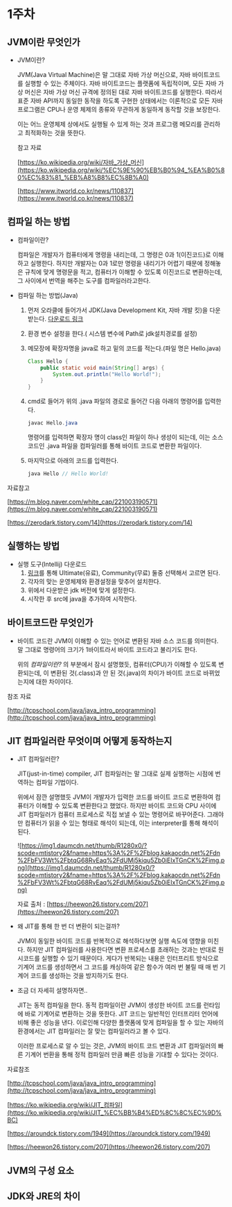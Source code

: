 # 1주차

## JVM이란 무엇인가

- JVM이란?

  JVM(Java Virtual Machine)은 말 그대로 자바 가상 머신으로, 자바 바이트코드를 실행할 수 있는 주체이다. 자바 바이트코드는 플랫폼에 독립적이며, 모든 자바 가상 머신은 자바 가상 머신 규격에 정의된 대로 자바 바이트코드를 실행한다. 따라서 표준 자바 API까지 동일한 동작을 하도록 구현한 상태에서는 이론적으로 모든 자바 프로그램은 CPU나 운영 체제의 종류와 무관하게 동일하게 동작할 것을 보장한다.

  이는 어느 운영체제 상에서도 실행될 수 있게 하는 것과 프로그램 메모리를 관리하고 최적화하는 것을 뜻한다.

  참고 자료

  [https://ko.wikipedia.org/wiki/자바_가상_머신](https://ko.wikipedia.org/wiki/%EC%9E%90%EB%B0%94_%EA%B0%80%EC%83%81_%EB%A8%B8%EC%8B%A0)

  [https://www.itworld.co.kr/news/110837](https://www.itworld.co.kr/news/110837)

## 컴파일 하는 방법

- 컴파일이란?

  컴파일은 개발자가 컴퓨터에게 명령을 내리는데, 그 명령은 0과 1(이진코드)로 이해하고 실행한다. 하지만 개발자는 0과 1로만 명령을 내리기가 어렵기 때문에 정해놓은 규칙에 맞게 명령문을 적고, 컴퓨터가 이해할 수 있도록 이진코드로 변환하는데, 그 사이에서 번역을 해주는 도구를 컴파일러라고한다.

- 컴파일 하는 방법(Java)
    1. 먼저 오라클에 들어가서 JDK(Java Development Kit, 자바 개발 킷)을 다운받는다. [다운로드 링크](https://www.oracle.com/kr/java/technologies/javase-downloads.html)
    2. 환경 변수 설정을 한다.( 시스템 변수에 Path로 jdk설치경로를 설정)
    3. 메모장에 확장자명을 java로 하고 밑의 코드를 적는다.(파일 명은 Hello.java)

        ```java
        Class Hello {
        	public static void main(String[] args) {
        		System.out.println("Hello World!");
        	}
        }
        ```

    4. cmd로 들어가 위의 .java 파일의 경로로 들어간 다음 아래의 명령어를 입력한다.

        ```java
        javac Hello.java
        ```

       명령어를 입력하면 확장자 명이 class인 파일이 하나 생성이 되는데, 이는 소스 코드인 .java 파일을 컴파일러를 통해 바이트 코드로 변환한 파일이다.

    5. 마지막으로 아래의 코드를 입력한다.

        ```java
        java Hello // Hello World!
        ```

자료참고

[https://m.blog.naver.com/white_cap/221003190571](https://m.blog.naver.com/white_cap/221003190571)

[https://zerodark.tistory.com/14](https://zerodark.tistory.com/14)

## 실행하는 방법

- 실행 도구(Intellij) 다운로드
    1. [링크](https://www.jetbrains.com/idea/download/#section=windows)를 통해 Ultimate(유료), Community(무료) 둘중 선택해서 고르면 된다.
    2. 각자의 맞는 운영체제와 환경설정을 맞추어 설치한다.
    3. 위에서 다운받은 jdk 버전에 맞게 설정한다.
    4. 시작한 후 src에 java을 추가하여 시작한다.

## 바이트코드란 무엇인가

- 바이트 코드란 JVM이 이해할 수 있는 언어로 변환된 자바 소스 코드를 의미한다. 말 그대로 명령어의 크기가 1바이트라서 바이트 코드라고 불리기도 한다.

  위의 *컴파일이란?* 의 부분에서 잠시 설명했듯, 컴퓨터(CPU)가 이해할 수 있도록 변환되는데, 이 변환된 것(.class)과 안 된 것(.java)의 차이가 바이트 코드로 바뀌었는지에 대한 차이이다.

참조 자료

[http://tcpschool.com/java/java_intro_programming](http://tcpschool.com/java/java_intro_programming)

## JIT 컴파일러란 무엇이며 어떻게 동작하는지

- JIT 컴파일러란?

  JIT(just-in-time) compiler, JIT 컴파일러는 말 그대로 실제 실행하는 시점에 번역하는 컴파일 기법이다.

  위에서 잠깐 설명했듯 JVM이 개발자가 입력한 코드를 바이트 코드로 변환하여 컴퓨터가 이해할 수 있도록 변환한다고 했었다. 하지만 바이트 코드와 CPU 사이에 JIT 컴파일러가 컴퓨터 프로세스로 직접 보낼 수 있는 명령어로 바꾸어준다. 그래야만 컴퓨터가 읽을 수 있는 형태로 해석이 되는데, 이는 interpreter를 통해 해석이 된다.

  ![https://img1.daumcdn.net/thumb/R1280x0/?scode=mtistory2&fname=https%3A%2F%2Fblog.kakaocdn.net%2Fdn%2FbFV3Wt%2FbtqG68RvEaq%2FdUMj5kiqu5Zb0iEIxTGnCK%2Fimg.png](https://img1.daumcdn.net/thumb/R1280x0/?scode=mtistory2&fname=https%3A%2F%2Fblog.kakaocdn.net%2Fdn%2FbFV3Wt%2FbtqG68RvEaq%2FdUMj5kiqu5Zb0iEIxTGnCK%2Fimg.png)

  자료 출처 : [https://heewon26.tistory.com/207](https://heewon26.tistory.com/207)

- 왜 JIT를 통해 한 번 더 변환이 되는걸까?

  JVM이 동일한 바이트 코드를 반복적으로 해석하다보면 실행 속도에 영향을 미친다. 하지만 JIT 컴파일러를 사용한다면 변환 프로세스를 초래하는 것과는 반대로 원시코드를 실행할 수 있기 때문이다. 게다가 반복되는 내용은 인터프리트 방식으로 기계어 코드를 생성하면서 그 코드를 캐싱하여 같은 함수가 여러 번 불릴 때 매 번 기계어 코드를 생성하는 것을 방지하기도 한다.

- 조금 더 자세히 설명하자면..

  JIT는 동적 컴파일을 한다. 동적 컴파일이란 JVM이 생성한 바이트 코드를 런타임에 바로 기계어로 변환하는 것을 뜻한다. JIT 코드는 일반적인 인터프리터 언어에 비해 좋은 성능을 낸다. 이로인해 다양한 플랫폼에 맞게 컴파일을 할 수 있는 자바의 환경에서는 JIT 컴파일러는 잘 맞는 컴파일러라고 볼 수 있다.

  이러한 프로세스로 알 수 있는 것은, JVM의 바이트 코드 변환과 JIT 컴파일러의 빠른 기계어 번환을 통해 정적 컴파일러 만큼 빠른 성능을 기대할 수 있다는 것이다.

자료참조

[http://tcpschool.com/java/java_intro_programming](http://tcpschool.com/java/java_intro_programming)

[https://ko.wikipedia.org/wiki/JIT_컴파일](https://ko.wikipedia.org/wiki/JIT_%EC%BB%B4%ED%8C%8C%EC%9D%BC)

[https://aroundck.tistory.com/1949](https://aroundck.tistory.com/1949)

[https://heewon26.tistory.com/207](https://heewon26.tistory.com/207)

## JVM의 구성 요소

## JDK와 JRE의 차이